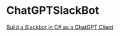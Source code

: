 # ChatGPTSlackBot
[Build a Slackbot in C# as a ChatGPT Client](https://devedium.com/build-a-slackbot-in-c-as-a-chatgpt-client-94c9cab7d4e5)

